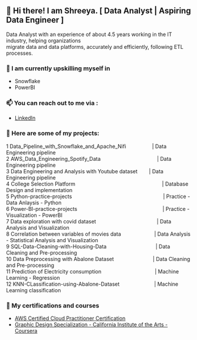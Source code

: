 ## 👋 Hi there! I am Shreeya. [ Data Analyst | Aspiring Data Engineer ]



Data Analyst with an experience of about 4.5 years working in the IT industry, helping organizations </br>
migrate data and data platforms, accurately and efficiently, following ETL processes.

### 🌱 I am currently upskilling myself in  <br>

- Snowflake <br>
- PowerBI <br>

### 📫 You can reach out to me via : <br>

- [LinkedIn](https://www.linkedin.com/in/shreeyapravinjoshi/)
    

### 🌱 Here are some of my projects: <br>
 

1	Data_Pipeline_with_Snowflake_and_Apache_Nifi $~~~~~~~~~~~~~~~~$ | Data Engineering pipeline <br>
2	AWS_Data_Engineering_Spotify_Data $~~~~~~~~~~~~~~~~~~~~~~~~~~~~~~~~~~~~~$ | Data Engineering pipeline <br>
3	Data Engineering and Analysis with Youtube dataset $~~~~~~$ | Data Engineering pipeline <br>
4	College Selection Platform $~~~~~~~~~~~~~~~~~~~~~~~~~~~~~~~~~~~~~~~~~~~~~~~~~~~~~~~~~~$ | Database Design and implementation <br>
5	Python-practice-projects $~~~~~~~~~~~~~~~~~~~~~~~~~~~~~~~~~~~~~~~~~~~~~~~~~~~~~~~~~~~~~$ | Practice - Data Anlaysis - Python <br>
6	Power-BI-practice-projects $~~~~~~~~~~~~~~~~~~~~~~~~~~~~~~~~~~~~~~~~~~~~~~~~~~~~~~~~~$ | Practice - Visualization - PowerBI <br>
7	Data exploration with covid dataset $~~~~~~~~~~~~~~~~~~~~~~~~~~~~~~~~~~~~~~~~$ | Data Analysis and Visualization <br>
8	Correlation between variables of movies data $~~~~~~~~~~~~~~~~~~~~~$ | Data Analysis - Statistical Analysis and Visualization <br>
9	SQL-Data-Cleaning-with-Housing-Data $~~~~~~~~~~~~~~~~~~~~~~~~~~~~~~~~$ | Data Cleaning and Pre-processing <br>
10	Data Preprocessing with Abalone Dataset $~~~~~~~~~~~~~~~~~~~~~~~~~$ | Data Cleaning and Pre-processing <br>
11	Prediction of Electricity consumption $~~~~~~~~~~~~~~~~~~~~~~~~~~~~~~~~~~~$ | Machine Learning - Regression <br>
12	KNN-CLassification-using-Abalone-Dataset $~~~~~~~~~~~~~~~~~~~~~~$ | Machine Learning classification <br>


### 🌱 My certifications and courses 

- [AWS Certified Cloud Practitioner Certification](https://cp.certmetrics.com/amazon/en/public/verify/credential/d907587eea8344c893032be9a0ce7473) 
- [Graphic Design Specialization - California Institute of the Arts - Coursera](https://coursera.org/share/0df0400bce7f52bddceace914944c243)



<!--
- 🔭 I’m currently working on ...
- 🌱 I’m currently learning ...
- 👯 I’m looking to collaborate on ...
- 🤔 I’m looking for help with ...
- 💬 Ask me about ...
- 📫 How to reach me: ...
- 😄 Pronouns: ...
- ⚡ Fun fact: ...
-->
